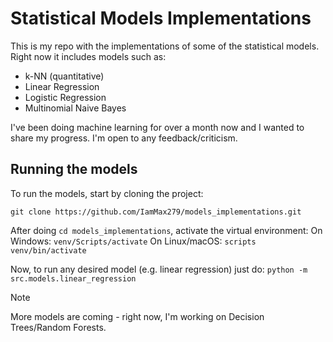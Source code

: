 # Statistical Models Implementations #

This is my repo with the implementations of some of the statistical models. Right now it includes models such as:
- k-NN (quantitative)
- Linear Regression
- Logistic Regression
- Multinomial Naive Bayes

I've been doing machine learning for over a month now and I wanted to share my progress. I'm open to any feedback/criticism.

## Running the models ##
To run the models, start by cloning the project:
```
git clone https://github.com/IamMax279/models_implementations.git
```
After doing ```cd models_implementations```, activate the virtual environment:
On Windows: ```venv/Scripts/activate```
On Linux/macOS: ```scripts venv/bin/activate```

Now, to run any desired model (e.g. linear regression) just do:
```python -m src.models.linear_regression```

>[!NOTE]
>More models are coming - right now, I'm working on Decision Trees/Random Forests.
